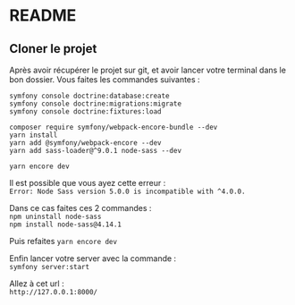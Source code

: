 # README

## Cloner le projet

Après avoir récupérer le projet sur git, et avoir lancer votre terminal dans le bon dossier. Vous faites les commandes suivantes : 

`symfony console doctrine:database:create`
<br/>`symfony console doctrine:migrations:migrate`
<br/>`symfony console doctrine:fixtures:load`

`composer require symfony/webpack-encore-bundle --dev`
<br/>`yarn install`
<br/>`yarn add @symfony/webpack-encore --dev`
<br/>`yarn add sass-loader@^9.0.1 node-sass --dev`

`yarn encore dev`


Il est possible que vous ayez cette erreur : 
<br/>`Error: Node Sass version 5.0.0 is incompatible with ^4.0.0.`

Dans ce cas faites ces 2 commandes : 
<br/>`npm uninstall node-sass `
<br/>`npm install node-sass@4.14.1`

Puis refaites `yarn encore dev`

Enfin lancer votre server avec la commande : 
<br/>`symfony server:start`

Allez à cet url : 
<br/>`http://127.0.0.1:8000/`